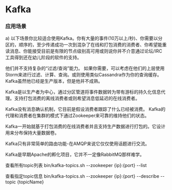 # Kafka

### 应用场景 

a) 以下场景你比较适合使用Kafka。你有大量的事件(10万以上/秒)、你需要以分区的，顺序的，至少传递成功一次到混杂了在线和打包消费的消费者、你希望能重读消息、你能接受目前是有限的节点级别高可用或则说你并不介意通过论坛/IRC工具得到还在幼儿阶段的软件的支持。

他们并不支持复杂的“过滤/查询”能力。
如果你需要，可以考虑在他们的上层使用Storm来进行过滤、计算、查询。或则使用类似Cassandra作为你的查询缓存。
Kafka虽然他已经是生产版本，但是他并不成熟。

Kafka是以生产者为中心，通过分区管道将事件数据转为带有游标的持久化信息代理。支持打包消费的离线消费者或则希望消息低延迟的在线消费者。

Kafka没有消息确认机制，它目前是假设消费者跟踪了什么已经被消费。
Kafka的代理和消费者在集群的模式下通过Zookeeper来可靠的维持他们的状态。

Kafka一开始就基于打包消费的在线消费者并且支持生产数据进行打包的。它设计用来分布保持大量数据卷。

Kafka只有非常简单的路由功能-在AMQP来说它仅仅使用话题进行交流。

Kafka是早期Apache的孵化项目，它并不一定像RabbitMQ那样难学。




查看所有topic列表
bin/kafka-topics.sh --zookeeper {ip}:{port} --list

查看指定topic信息
bin/kafka-topics.sh --zookeeper  {ip}:{port} --describe --topic {topicName}

